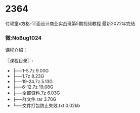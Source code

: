 # 2364
付顽童x方格-平面设计商业实战班第5期视频教程 最新2022年完结
### 微:NoBug1024 


课程介绍：

〖课程目录〗:

- ├──1-5.7z  9.00G
- ├──1.7z  8.23G
- ├──19-24.7z  5.13G
- ├──6-12.7z  19.08G
- ├──全部资料.7z  6.03G
- ├──群文件.rar  3.70G
- └──文件打包防止失效.txt  0.02kb
